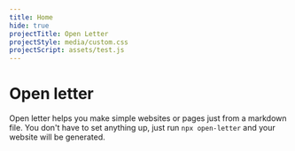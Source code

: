 ```yaml
---
title: Home
hide: true
projectTitle: Open Letter
projectStyle: media/custom.css
projectScript: assets/test.js
---
```


# Open letter

Open letter helps you make simple websites or pages just from a markdown file. You don't have to set anything up, just run `npx open-letter` and your website will be generated.
